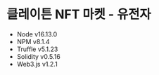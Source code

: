 # 클레이튼 NFT 마켓 - 유전자

- Node v16.13.0
- NPM v8.1.4
- Truffle v5.1.23
- Solidity v0.5.16
- Web3.js v1.2.1
